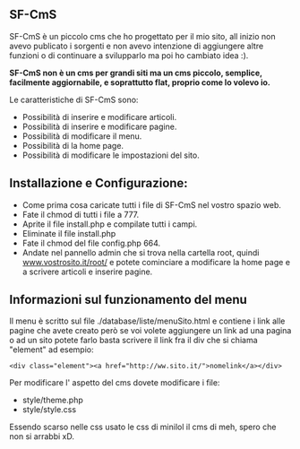 ## SF-CmS ##

SF-CmS è un piccolo cms che ho progettato per il mio sito, all inizio non avevo publicato i sorgenti e non avevo intenzione di aggiungere altre funzioni o di continuare a svilupparlo ma poi ho cambiato idea :).

**SF-CmS non è un cms per grandi siti ma un cms piccolo, semplice, facilmente aggiornabile, e soprattutto flat, proprio come lo volevo io.**

Le caratteristiche di SF-CmS sono:

- Possibilità di inserire e modificare articoli.
- Possibilità di inserire e modificare pagine.
- Possibilità di modificare il menu.
- Possibilità di la home page.
- Possibilità di modificare le impostazioni del sito.

## Installazione e Configurazione: ##

- Come prima cosa caricate tutti i file di SF-CmS nel vostro spazio web.
- Fate il chmod di tutti i file a 777.
- Aprite il file install.php e compilate tutti i campi.
- Eliminate il file install.php
- Fate il chmod del file config.php 664.
- Andate nel pannello admin che si trova nella cartella root, quindi www.vostrosito.it/root/ e potete cominciare a modificare la home page e a scrivere articoli e inserire pagine.

## Informazioni sul funzionamento del menu ##

Il menu è scritto sul file ./database/liste/menuSito.html e contiene i link alle pagine che avete creato però se voi volete aggiungere un link ad una pagina o ad un sito potete farlo basta scrivere il link fra il div che si chiama "element" ad esempio:

`<div class="element"><a href="http://ww.sito.it/">nomelink</a></div>`

Per modificare l' aspetto del cms dovete modificare i file:

- style/theme.php
- style/style.css

Essendo scarso nelle css usato le css di minilol il cms di meh, spero che non si arrabbi xD.
